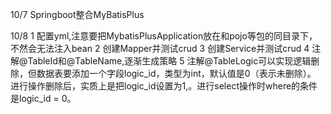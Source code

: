 10/7 Springboot整合MyBatisPlus

10/8 1 配置yml,注意要把MybatisPlusApplication放在和pojo等包的同目录下，不然会无法注入bean
     2 创建Mapper并测试crud
     3 创建Service并测试crud
     4 注解@TableId和@TableName,逐渐生成策略
     5 注解@TableLogic可以实现逻辑删除，但数据表要添加一个字段logic_id，类型为int，默认值是0（表示未删除）。
       进行操作删除后，实质上是把logic_id设置为1,。进行select操作时where的条件是logic_id = 0。